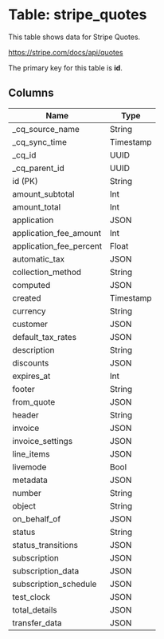 # Table: stripe_quotes

This table shows data for Stripe Quotes.

https://stripe.com/docs/api/quotes

The primary key for this table is **id**.

## Columns

| Name          | Type          |
| ------------- | ------------- |
|_cq_source_name|String|
|_cq_sync_time|Timestamp|
|_cq_id|UUID|
|_cq_parent_id|UUID|
|id (PK)|String|
|amount_subtotal|Int|
|amount_total|Int|
|application|JSON|
|application_fee_amount|Int|
|application_fee_percent|Float|
|automatic_tax|JSON|
|collection_method|String|
|computed|JSON|
|created|Timestamp|
|currency|String|
|customer|JSON|
|default_tax_rates|JSON|
|description|String|
|discounts|JSON|
|expires_at|Int|
|footer|String|
|from_quote|JSON|
|header|String|
|invoice|JSON|
|invoice_settings|JSON|
|line_items|JSON|
|livemode|Bool|
|metadata|JSON|
|number|String|
|object|String|
|on_behalf_of|JSON|
|status|String|
|status_transitions|JSON|
|subscription|JSON|
|subscription_data|JSON|
|subscription_schedule|JSON|
|test_clock|JSON|
|total_details|JSON|
|transfer_data|JSON|